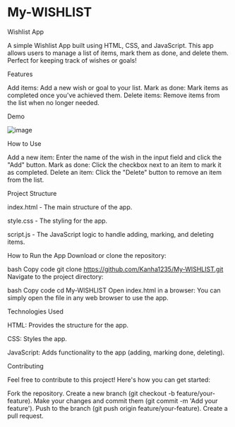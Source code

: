 # My-WISHLIST
Wishlist App

A simple Wishlist App built using HTML, CSS, and JavaScript. This app allows users to manage a list of items, mark them as done, and delete them. Perfect for keeping track of wishes or goals!

Features

Add items: Add a new wish or goal to your list.
Mark as done: Mark items as completed once you've achieved them.
Delete items: Remove items from the list when no longer needed.

Demo

![image](https://github.com/user-attachments/assets/fe8c6380-a1dd-43f4-93d5-23eab7b2fb78)


How to Use

Add a new item: Enter the name of the wish in the input field and click the "Add" button.
Mark as done: Click the checkbox next to an item to mark it as completed.
Delete an item: Click the "Delete" button to remove an item from the list.


Project Structure

index.html - The main structure of the app.

style.css - The styling for the app.

script.js - The JavaScript logic to handle adding, marking, and deleting items.

How to Run the App
Download or clone the repository:

bash
Copy code
git clone https://github.com/Kanha1235/My-WISHLIST.git
Navigate to the project directory:

bash
Copy code
cd My-WISHLIST
Open index.html in a browser: You can simply open the file in any web browser to use the app.

Technologies Used

HTML: Provides the structure for the app.

CSS: Styles the app.

JavaScript: Adds functionality to the app (adding, marking done, deleting).

Contributing

Feel free to contribute to this project! Here's how you can get started:

Fork the repository.
Create a new branch (git checkout -b feature/your-feature).
Make your changes and commit them (git commit -m 'Add your feature').
Push to the branch (git push origin feature/your-feature).
Create a pull request.
 
